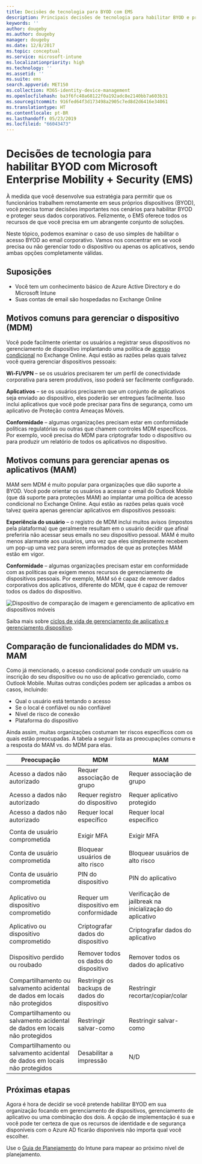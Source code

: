 ```yaml
---
title: Decisões de tecnologia para BYOD com EMS
description: Principais decisões de tecnologia para habilitar BYOD e proteger dados corporativos com o Microsoft Enterprise Mobility + Security.
keywords: ''
author: dougeby
ms.author: dougeby
manager: dougeby
ms.date: 12/8/2017
ms.topic: conceptual
ms.service: microsoft-intune
ms.localizationpriority: high
ms.technology: ''
ms.assetid: ''
ms.suite: ems
search.appverid: MET150
ms.collection: M365-identity-device-management
ms.openlocfilehash: ba3f6fc48a68122f0a192adc8e2140bb7a603b31
ms.sourcegitcommit: 916fed64f3d173498a2905c7ed8d2d6416e34061
ms.translationtype: HT
ms.contentlocale: pt-BR
ms.lasthandoff: 05/23/2019
ms.locfileid: "66043473"
---
```

# <a name="technology-decisions-for-enabling-byod-with-microsoft-enterprise-mobility--security-ems"></a>Decisões de tecnologia para habilitar BYOD com Microsoft Enterprise Mobility + Security (EMS)

À medida que você desenvolve sua estratégia para permitir que os funcionários trabalhem remotamente em seus próprios dispositivos (BYOD), você precisa tomar decisões importantes nos cenários para habilitar BYOD e proteger seus dados corporativos. Felizmente, o EMS oferece todos os recursos de que você precisa em um abrangente conjunto de soluções.  

Neste tópico, podemos examinar o caso de uso simples de habilitar o acesso BYOD ao email corporativo. Vamos nos concentrar em se você precisa ou não gerenciar todo o dispositivo ou apenas os aplicativos, sendo ambas opções completamente válidas.

## <a name="assumptions"></a>Suposições
* Você tem um conhecimento básico de Azure Active Directory e do Microsoft Intune
* Suas contas de email são hospedadas no Exchange Online

## <a name="common-reasons-to-manage-the-device-mdm"></a>Motivos comuns para gerenciar o dispositivo (MDM)
Você pode facilmente orientar os usuários a registrar seus dispositivos no gerenciamento de dispositivo implantando uma política de [acesso condicional](https://docs.microsoft.com/azure/active-directory/active-directory-conditional-access-azure-portal) no Exchange Online. Aqui estão as razões pelas quais talvez você queira gerenciar dispositivos pessoais:

**Wi-Fi/VPN** – se os usuários precisarem ter um perfil de conectividade corporativa para serem produtivos, isso poderá ser facilmente configurado.

**Aplicativos** – se os usuários precisarem que um conjunto de aplicativos seja enviado ao dispositivo, eles poderão ser entregues facilmente. Isso inclui aplicativos que você pode precisar para fins de segurança, como um aplicativo de Proteção contra Ameaças Móveis.

**Conformidade** – algumas organizações precisam estar em conformidade políticas regulatórias ou outras que chamem controles MDM específicos. Por exemplo, você precisa do MDM para criptografar todo o dispositivo ou para produzir um relatório de todos os aplicativos no dispositivo.

## <a name="common-reasons-to-only-manage-the-apps-mam"></a>Motivos comuns para gerenciar apenas os aplicativos (MAM)
MAM sem MDM é muito popular para organizações que dão suporte a BYOD. Você pode orientar os usuários a acessar o email do Outlook Mobile (que dá suporte para proteções MAM) ao implantar uma política de acesso condicional no Exchange Online. Aqui estão as razões pelas quais você talvez queira apenas gerenciar aplicativos em dispositivos pessoais:

**Experiência do usuário** – o registro de MDM inclui muitos avisos (impostos pela plataforma) que geralmente resultam em o usuário decidir que afinal preferiria não acessar seus emails no seu dispositivo pessoal. MAM é muito menos alarmante aos usuários, uma vez que eles simplesmente recebem um pop-up uma vez para serem informados de que as proteções MAM estão em vigor.

**Conformidade** – algumas organizações precisam estar em conformidade com as políticas que exigem menos recursos de gerenciamento de dispositivos pessoais. Por exemplo, MAM só é capaz de remover dados corporativos dos aplicativos, diferente do MDM, que é capaz de remover todos os dados do dispositivo.

![Dispositivo de comparação de imagem e gerenciamento de aplicativo em dispositivos móveis](./media/byod-app-device-mgmt.png)

Saiba mais sobre [ciclos de vida de gerenciamento de aplicativo e gerenciamento dispositivo](introduction-device-app-lifecycles.md).

## <a name="mdm-vs-mam-capability-comparison"></a>Comparação de funcionalidades do MDM vs. MAM
Como já mencionado, o acesso condicional pode conduzir um usuário na inscrição do seu dispositivo ou no uso de aplicativo gerenciado, como Outlook Mobile. Muitas outras condições podem ser aplicadas a ambos os casos, incluindo:

* Qual o usuário está tentando o acesso
* Se o local é confiável ou não confiável
*   Nível de risco de conexão
* Plataforma do dispositivo

Ainda assim, muitas organizações costumam ter riscos específicos com os quais estão preocupadas.  A tabela a seguir lista as preocupações comuns e a resposta do MAM vs. do MDM para elas.

| Preocupação   |   MDM  |   MAM  |
|------------|--------|--------|
|Acesso a dados não autorizado | Requer associação de grupo | Requer associação de grupo |
|Acesso a dados não autorizado | Requer registro do dispositivo | Requer aplicativo protegido |
|Acesso a dados não autorizado | Requer local específico | Requer local específico |
| | | |
|Conta de usuário comprometida| Exigir MFA | Exigir MFA|
|Conta de usuário comprometida | Bloquear usuários de alto risco | Bloquear usuários de alto risco |
|Conta de usuário comprometida | PIN do dispositivo | PIN do aplicativo |
| | | |
| Aplicativo ou dispositivo comprometido | Requer um dispositivo em conformidade | Verificação de jailbreak na inicialização do aplicativo |
| Aplicativo ou dispositivo comprometido | Criptografar dados do dispositivo | Criptografar dados do aplicativo |
| | | |
|Dispositivo perdido ou roubado | Remover todos os dados do dispositivo | Remover todos os dados do aplicativo|
| | | |
| Compartilhamento ou salvamento acidental de dados em locais não protegidos | Restringir os backups de dados do dispositivo | Restringir recortar/copiar/colar|
| Compartilhamento ou salvamento acidental de dados em locais não protegidos | Restringir salvar-como | Restringir salvar-como |
|Compartilhamento ou salvamento acidental de dados em locais não protegidos | Desabilitar a impressão | N/D|

## <a name="next-steps"></a>Próximas etapas
Agora é hora de decidir se você pretende habilitar BYOD em sua organização focando em gerenciamento de dispositivos, gerenciamento de aplicativo ou uma combinação dos dois. A opção de implementação é sua e você pode ter certeza de que os recursos de identidade e de segurança disponíveis com o Azure AD ficarão disponíveis não importa qual você escolher.  

Use o [Guia de Planejamento](planning-guide.md) do Intune para mapear ao próximo nível de planejamento.
